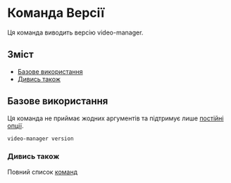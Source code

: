 # Команда Версії

Ця команда виводить версію video-manager.

## Зміст

<!--toc:start-->
- [Базове використання](#базове-використання)
- [Дивись також](#дивись-також)
<!--toc:end-->

## Базове використання

Ця команда не приймає жодних аргументів та підтримує лише [постійні опції](./index.md#постійні-опції).

```sh
video-manager version
```

### Дивись також

Повний список [команд](./index.md)